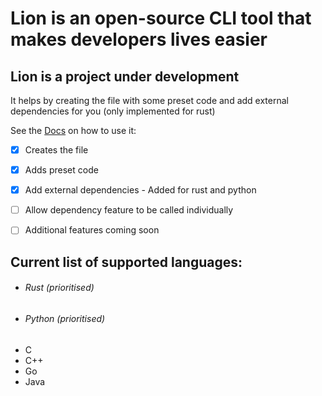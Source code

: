 # Lion is an open-source CLI tool that makes developers lives easier
## Lion is a project under development
It helps by creating the file with some preset code and add external dependencies for you (only implemented for rust)

See the
[Docs](DOCS.md)
on how to use it:

- [x] Creates the file
- [x] Adds preset code
- [x] Add external dependencies - Added for rust and python


- [ ] Allow dependency feature to be called individually
- [ ] Additional features coming soon

## Current list of supported languages:
  - ###### Rust (prioritised)
  - ###### Python (prioritised)
  - C
  - C++
  - Go
  - Java
